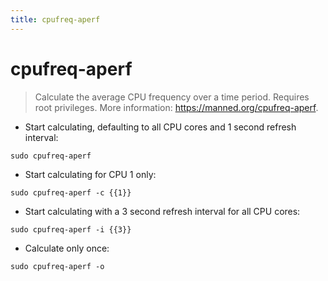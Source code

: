 ```yaml
---
title: cpufreq-aperf
---
```

# cpufreq-aperf

> Calculate the average CPU frequency over a time period.
> Requires root privileges.
> More information: <https://manned.org/cpufreq-aperf>.

- Start calculating, defaulting to all CPU cores and 1 second refresh interval:

`sudo cpufreq-aperf`

- Start calculating for CPU 1 only:

`sudo cpufreq-aperf -c {{1}}`

- Start calculating with a 3 second refresh interval for all CPU cores:

`sudo cpufreq-aperf -i {{3}}`

- Calculate only once:

`sudo cpufreq-aperf -o`
